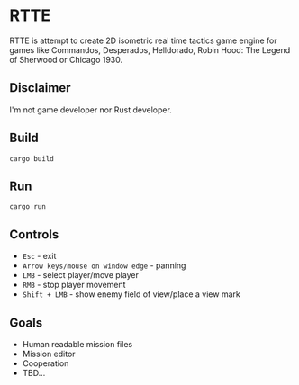 # RTTE
RTTE is attempt to create 2D isometric real time tactics game engine for games like Commandos, Desperados, Helldorado, Robin Hood: The Legend of Sherwood or Chicago 1930.

## Disclaimer
I'm not game developer nor Rust developer.

## Build
```cargo build```

## Run
```cargo run```

## Controls
- ```Esc``` - exit
- ```Arrow keys/mouse on window edge``` - panning
- ```LMB``` - select player/move player
- ```RMB``` - stop player movement
- ```Shift + LMB``` - show enemy field of view/place a view mark

## Goals
- Human readable mission files
- Mission editor
- Cooperation
- TBD...
